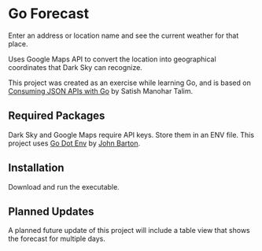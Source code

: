 # Go Forecast

Enter an address or location name and see the current weather for that place.

Uses Google Maps API to convert the location into geographical coordinates that Dark Sky can recognize.

This project was created as an exercise while learning Go, and is based on [Consuming JSON APIs with Go](https://medium.com/@IndianGuru/consuming-json-apis-with-go-d711efc1dcf9) by Satish Manohar Talim.

## Required Packages

Dark Sky and Google Maps require API keys. Store them in an ENV file. This project uses [Go Dot Env](github.com/joho/godotenv) by [John Barton](https://github.com/joho).

## Installation

Download and run the executable.

## Planned Updates

A planned future update of this project will include a table view that shows the forecast for multiple days.
